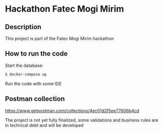 # Hackathon Fatec Mogi Mirim

## Description

This project is part of the Fatec Mogi Mirim hackathon

## How to run the code

Start the database:
```bash
$ docker-compose up
```

Run the code with some IDE

## Postman collection
https://www.getpostman.com/collections/4ec01d2f5ee77606b4cd

The project is not yet fully finalized, some validations and business rules are in technical debt and will be developed
